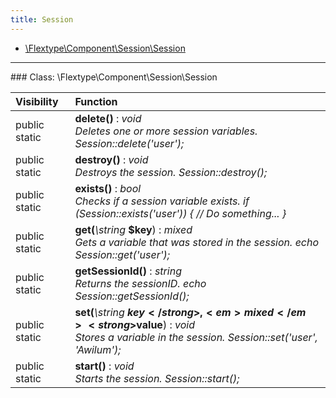```yaml
---
title: Session
---
```


- [\Flextype\Component\Session\Session](#class-flextypecomponentsessionsession)

<hr /><a id="class-flextypecomponentsessionsession"></a>
### Class: \Flextype\Component\Session\Session

| Visibility | Function |
|:-----------|:---------|
| public static | <strong>delete()</strong> : <em>void</em><br /><em>Deletes one or more session variables. Session::delete('user');</em> |
| public static | <strong>destroy()</strong> : <em>void</em><br /><em>Destroys the session. Session::destroy();</em> |
| public static | <strong>exists()</strong> : <em>bool</em><br /><em>Checks if a session variable exists. if (Session::exists('user')) { // Do something... }</em> |
| public static | <strong>get(</strong><em>\string</em> <strong>$key</strong>)</strong> : <em>mixed</em><br /><em>Gets a variable that was stored in the session. echo Session::get('user');</em> |
| public static | <strong>getSessionId()</strong> : <em>string</em><br /><em>Returns the sessionID. echo Session::getSessionId();</em> |
| public static | <strong>set(</strong><em>\string</em> <strong>$key</strong>, <em>mixed</em> <strong>$value</strong>)</strong> : <em>void</em><br /><em>Stores a variable in the session. Session::set('user', 'Awilum');</em> |
| public static | <strong>start()</strong> : <em>void</em><br /><em>Starts the session. Session::start();</em> |
